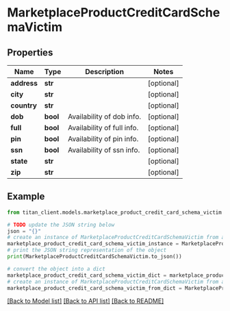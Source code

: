 # MarketplaceProductCreditCardSchemaVictim


## Properties

Name | Type | Description | Notes
------------ | ------------- | ------------- | -------------
**address** | **str** |  | [optional] 
**city** | **str** |  | [optional] 
**country** | **str** |  | [optional] 
**dob** | **bool** | Availability of dob info. | [optional] 
**full** | **bool** | Availability of full info. | [optional] 
**pin** | **bool** | Availability of pin info. | [optional] 
**ssn** | **bool** | Availability of ssn info. | [optional] 
**state** | **str** |  | [optional] 
**zip** | **str** |  | [optional] 

## Example

```python
from titan_client.models.marketplace_product_credit_card_schema_victim import MarketplaceProductCreditCardSchemaVictim

# TODO update the JSON string below
json = "{}"
# create an instance of MarketplaceProductCreditCardSchemaVictim from a JSON string
marketplace_product_credit_card_schema_victim_instance = MarketplaceProductCreditCardSchemaVictim.from_json(json)
# print the JSON string representation of the object
print(MarketplaceProductCreditCardSchemaVictim.to_json())

# convert the object into a dict
marketplace_product_credit_card_schema_victim_dict = marketplace_product_credit_card_schema_victim_instance.to_dict()
# create an instance of MarketplaceProductCreditCardSchemaVictim from a dict
marketplace_product_credit_card_schema_victim_from_dict = MarketplaceProductCreditCardSchemaVictim.from_dict(marketplace_product_credit_card_schema_victim_dict)
```
[[Back to Model list]](../README.md#documentation-for-models) [[Back to API list]](../README.md#documentation-for-api-endpoints) [[Back to README]](../README.md)


